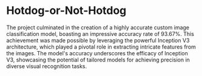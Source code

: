 # Hotdog-or-Not-Hotdog

The project culminated in the creation of a highly accurate custom image classification model, boasting 
an impressive accuracy rate of 93.67%. This achievement was made possible by leveraging the powerful Inception V3 architecture, which 
played a pivotal role in extracting intricate features from the images.
The model's accuracy underscores the efficacy of Inception V3, showcasing the potential of tailored models for achieving precision in diverse visual recognition tasks.
